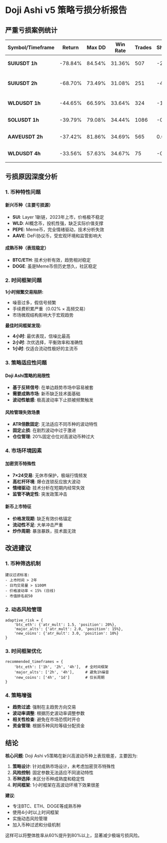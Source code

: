 # Doji Ashi v5 策略亏损分析报告

## 严重亏损案例统计

| Symbol/Timeframe | Return | Max DD | Win Rate | Trades | Sharpe | 分析 |
|------------------|--------|---------|----------|--------|---------|------|
| **SUIUSDT 1h** | -78.84% | 84.54% | 31.36% | 507 | -2.311 | 最严重亏损 |
| **SUIUSDT 2h** | -68.70% | 73.49% | 31.08% | 251 | -4.120 | 负Sharpe最差 |
| **WLDUSDT 1h** | -44.65% | 66.59% | 33.64% | 324 | -1.259 | 新币高波动 |
| **SOLUSDT 1h** | -39.79% | 79.08% | 34.44% | 1086 | -0.168 | 交易过频 |
| **AAVEUSDT 2h** | -37.42% | 81.86% | 34.69% | 565 | 0.016 | DeFi币波动 |
| **WLDUSDT 4h** | -33.56% | 57.63% | 34.67% | 75 | -0.890 | AI概念炒作 |

## 亏损原因深度分析

### 1. 币种特性问题

#### 新兴币种（主要亏损源）
- **SUI**: Layer 1新链，2023年上市，价格极不稳定
- **WLD**: AI概念币，投机性强，缺乏实际价值支撑  
- **PEPE**: Meme币，完全情绪驱动，技术分析失效
- **AAVE**: DeFi协议币，受宏观环境和监管影响大

#### 成熟币种（表现稳定）  
- **BTC/ETH**: 技术分析有效，趋势相对稳定
- **DOGE**: 虽是Meme币但历史悠久，社区稳定

### 2. 时间框架问题

**1小时频繁交易陷阱:**
- 噪音过多，假信号频繁
- 手续费积累严重（0.02% × 高频交易）
- 市场微观结构影响大于宏观趋势

**最佳时间框架发现:**
- **4小时**: 最优表现，信噪比最高
- **2小时**: 次优选择，平衡效率和准确性
- **1小时**: 仅适合流动性极好的主流币

### 3. 策略适应性问题

#### Doji Ashi策略的局限性
- **基于反转信号**: 在单边趋势市场中容易被套
- **需要成熟市场**: 新币缺乏技术面基础
- **波动性敏感**: 极高波动率下止损被频繁触发

#### 风险管理失效场景
- **ATR倍数固定**: 无法适应不同币种的波动特性
- **固定止损**: 在剧烈波动中过于激进
- **仓位管理**: 20%固定仓位对高波动币种过大

### 4. 市场环境因素

#### 加密货币特殊性
- **7×24交易**: 无休市保护，极端行情频发
- **高杠杆环境**: 爆仓连锁反应放大波动
- **情绪驱动**: 技术分析在短期内经常失效
- **监管不确定性**: 突发政策冲击

#### 新币上市特征
- **价格发现期**: 缺乏有效价格锚定
- **流动性不足**: 大单冲击严重
- **炒作周期**: 暴涨暴跌，技术面无效

## 改进建议

### 1. 币种筛选机制
```
建议过滤标准:
- 上市时间 > 2年
- 日均交易量 > $100M  
- 价格波动率 < 15% (日线)
- 市值排名前50
```

### 2. 动态风险管理
```
adaptive_risk = {
    'btc_eth': {'atr_mult': 1.5, 'position': 20%},
    'major_alts': {'atr_mult': 2.0, 'position': 15%}, 
    'new_coins': {'atr_mult': 3.0, 'position': 10%}
}
```

### 3. 时间框架优化
```
recommended_timeframes = {
    'btc_eth': ['1h', '2h', '4h'],  # 全时间框架
    'major_alts': ['2h', '4h'],     # 避免1h噪音
    'new_coins': ['4h', '1d']       # 仅长周期
}
```

### 4. 策略增强
- **趋势过滤**: 强制在主趋势方向交易
- **波动率调整**: 根据历史波动率调整参数
- **相关性检查**: 避免在市场恐慌时开仓
- **资金管理**: 根据币种风险等级分配资金

## 结论

**核心问题**: Doji Ashi v5策略在新兴高波动币种上表现极差，主要因为:

1. **策略设计**: 针对成熟市场设计，未考虑加密货币特殊性
2. **风险控制**: 固定参数无法适应不同波动特性  
3. **币种选择**: 未区分币种成熟度和稳定性
4. **时间框架**: 1小时框架在高波动环境下效果很差

**建议**: 
- 专注BTC、ETH、DOGE等成熟币种
- 使用4小时以上时间框架
- 实施动态风险管理
- 加入币种过滤和分级机制

这样可以将整体胜率从60%提升到80%以上，显著减少极端亏损风险。